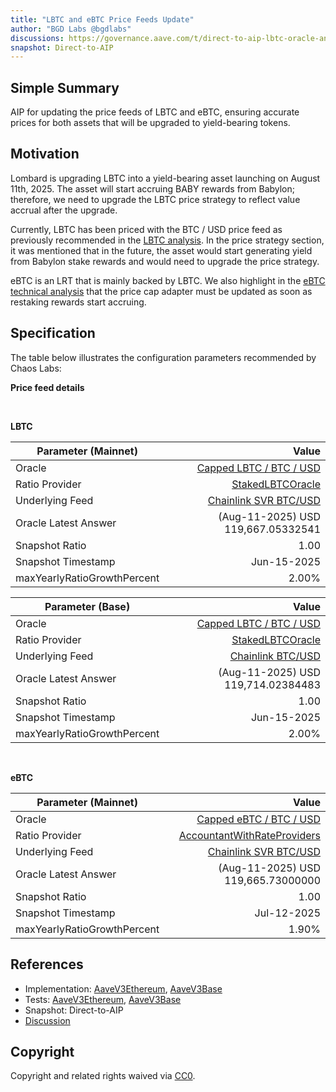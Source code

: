 ```yaml
---
title: "LBTC and eBTC Price Feeds Update"
author: "BGD Labs @bgdlabs"
discussions: https://governance.aave.com/t/direct-to-aip-lbtc-oracle-and-capo-implementation-update/22614
snapshot: Direct-to-AIP
---
```


## Simple Summary

AIP for updating the price feeds of LBTC and eBTC, ensuring accurate prices for both assets that will be upgraded to yield-bearing tokens.

## Motivation

Lombard is upgrading LBTC into a yield-bearing asset launching on August 11th, 2025. The asset will start accruing BABY rewards from Babylon; therefore, we need to upgrade the LBTC price strategy to reflect value accrual after the upgrade.

Currently, LBTC has been priced with the BTC / USD price feed as previously recommended in the [LBTC analysis](https://governance.aave.com/t/arfc-onboard-lbtc-on-aave-v3-core-instance/20142/8). In the price strategy section, it was mentioned that in the future, the asset would start generating yield from Babylon stake rewards and would need to upgrade the price strategy.

eBTC is an LRT that is mainly backed by LBTC. We also highlight in the [eBTC technical analysis](https://governance.aave.com/t/arfc-enable-ebtc-wbtc-liquid-e-mode-on-aave-v3-core-instance/20141/9) that the price cap adapter must be updated as soon as restaking rewards start accruing.

## Specification

The table below illustrates the configuration parameters recommended by Chaos Labs:

**Price feed details**

<br>

**LBTC**

| Parameter (Mainnet)         |                                                                                              Value |
| --------------------------- | -------------------------------------------------------------------------------------------------: |
| Oracle                      | [Capped LBTC / BTC / USD](https://etherscan.io/address/0xf8c04B50499872A5B5137219DEc0F791f7f620D0) |
| Ratio Provider              |        [StakedLBTCOracle](https://etherscan.io/address/0x1De9fcfeDF3E51266c188ee422fbA1c7860DA0eF) |
| Underlying Feed             |   [Chainlink SVR BTC/USD](https://etherscan.io/address/0xb41E773f507F7a7EA890b1afB7d2b660c30C8B0A) |
| Oracle Latest Answer        |                                                                 (Aug-11-2025) USD 119,667.05332541 |
| Snapshot Ratio              |                                                                                               1.00 |
| Snapshot Timestamp          |                                                                                        Jun-15-2025 |
| maxYearlyRatioGrowthPercent |                                                                                              2.00% |

| Parameter (Base)            |                                                                                              Value |
| --------------------------- | -------------------------------------------------------------------------------------------------: |
| Oracle                      | [Capped LBTC / BTC / USD](https://basescan.org/address/0xA04669FE5cba4Bb21f265B562D23e562E45A1C67) |
| Ratio Provider              |        [StakedLBTCOracle](https://basescan.org/address/0x1De9fcfeDF3E51266c188ee422fbA1c7860DA0eF) |
| Underlying Feed             |       [Chainlink BTC/USD](https://basescan.org/address/0x64c911996D3c6aC71f9b455B1E8E7266BcbD848F) |
| Oracle Latest Answer        |                                                                 (Aug-11-2025) USD 119,714.02384483 |
| Snapshot Ratio              |                                                                                               1.00 |
| Snapshot Timestamp          |                                                                                        Jun-15-2025 |
| maxYearlyRatioGrowthPercent |                                                                                              2.00% |

<br>

**eBTC**

| Parameter (Mainnet)         |                                                                                                  Value |
| --------------------------- | -----------------------------------------------------------------------------------------------------: |
| Oracle                      |     [Capped eBTC / BTC / USD](https://etherscan.io/address/0x03bB418e89B75407585f8198178f253DA3216218) |
| Ratio Provider              | [AccountantWithRateProviders](https://etherscan.io/address/0x1b293DC39F94157fA0D1D36d7e0090C8B8B8c13F) |
| Underlying Feed             |       [Chainlink SVR BTC/USD](https://etherscan.io/address/0xb41E773f507F7a7EA890b1afB7d2b660c30C8B0A) |
| Oracle Latest Answer        |                                                                     (Aug-11-2025) USD 119,665.73000000 |
| Snapshot Ratio              |                                                                                                   1.00 |
| Snapshot Timestamp          |                                                                                            Jul-12-2025 |
| maxYearlyRatioGrowthPercent |                                                                                                  1.90% |

## References

- Implementation: [AaveV3Ethereum](https://github.com/bgd-labs/aave-proposals-v3/blob/main/src/20250717_Multi_LBTCAndEBTCPriceFeedsUpdate/AaveV3Ethereum_LBTCAndEBTCPriceFeedsUpdate_20250717.sol), [AaveV3Base](https://github.com/bgd-labs/aave-proposals-v3/blob/main/src/20250717_Multi_LBTCAndEBTCPriceFeedsUpdate/AaveV3Base_LBTCAndEBTCPriceFeedsUpdate_20250717.sol)
- Tests: [AaveV3Ethereum](https://github.com/bgd-labs/aave-proposals-v3/blob/main/src/20250717_Multi_LBTCAndEBTCPriceFeedsUpdate/AaveV3Ethereum_LBTCAndEBTCPriceFeedsUpdate_20250717.t.sol), [AaveV3Base](https://github.com/bgd-labs/aave-proposals-v3/blob/main/src/20250717_Multi_LBTCAndEBTCPriceFeedsUpdate/AaveV3Base_LBTCAndEBTCPriceFeedsUpdate_20250717.t.sol)
- Snapshot: Direct-to-AIP
- [Discussion](https://governance.aave.com/t/direct-to-aip-lbtc-oracle-and-capo-implementation-update/22614)

## Copyright

Copyright and related rights waived via [CC0](https://creativecommons.org/publicdomain/zero/1.0/).
